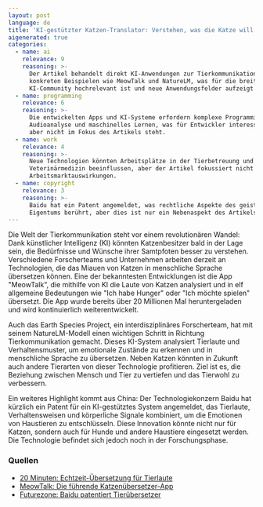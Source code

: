 ```yaml
---
layout: post
language: de
title: 'KI-gestützter Katzen-Translator: Verstehen, was die Katze will'
aigenerated: true
categories:
  - name: ai
    relevance: 9
    reasoning: >-
      Der Artikel behandelt direkt KI-Anwendungen zur Tierkommunikation mit
      konkreten Beispielen wie MeowTalk und NatureLM, was für die breite
      KI-Community hochrelevant ist und neue Anwendungsfelder aufzeigt.
  - name: programming
    relevance: 6
    reasoning: >-
      Die entwickelten Apps und KI-Systeme erfordern komplexe Programmierung für
      Audioanalyse und maschinelles Lernen, was für Entwickler interessant ist,
      aber nicht im Fokus des Artikels steht.
  - name: work
    relevance: 4
    reasoning: >-
      Neue Technologien könnten Arbeitsplätze in der Tierbetreuung und
      Veterinärmedizin beeinflussen, aber der Artikel fokussiert nicht auf
      Arbeitsmarktauswirkungen.
  - name: copyright
    relevance: 3
    reasoning: >-
      Baidu hat ein Patent angemeldet, was rechtliche Aspekte des geistigen
      Eigentums berührt, aber dies ist nur ein Nebenaspekt des Artikels.
---
```


Die Welt der Tierkommunikation steht vor einem revolutionären Wandel: Dank künstlicher Intelligenz (KI) könnten Katzenbesitzer bald in der Lage sein, die Bedürfnisse und Wünsche ihrer Samtpfoten besser zu verstehen. Verschiedene Forscherteams und Unternehmen arbeiten derzeit an Technologien, die das Miauen von Katzen in menschliche Sprache übersetzen können. Eine der bekanntesten Entwicklungen ist die App "MeowTalk", die mithilfe von KI die Laute von Katzen analysiert und in elf allgemeine Bedeutungen wie "Ich habe Hunger" oder "Ich möchte spielen" übersetzt. Die App wurde bereits über 20 Millionen Mal heruntergeladen und wird kontinuierlich weiterentwickelt.

<!--more-->

Auch das Earth Species Project, ein interdisziplinäres Forscherteam, hat mit seinem NatureLM-Modell einen wichtigen Schritt in Richtung Tierkommunikation gemacht. Dieses KI-System analysiert Tierlaute und Verhaltensmuster, um emotionale Zustände zu erkennen und in menschliche Sprache zu übersetzen. Neben Katzen könnten in Zukunft auch andere Tierarten von dieser Technologie profitieren. Ziel ist es, die Beziehung zwischen Mensch und Tier zu vertiefen und das Tierwohl zu verbessern. 

Ein weiteres Highlight kommt aus China: Der Technologiekonzern Baidu hat kürzlich ein Patent für ein KI-gestütztes System angemeldet, das Tierlaute, Verhaltensweisen und körperliche Signale kombiniert, um die Emotionen von Haustieren zu entschlüsseln. Diese Innovation könnte nicht nur für Katzen, sondern auch für Hunde und andere Haustiere eingesetzt werden. Die Technologie befindet sich jedoch noch in der Forschungsphase.

### Quellen
- [20 Minuten: Echtzeit-Übersetzung für Tierlaute](https://www.20min.ch/story/echtzeit-uebersetzung-koennen-wir-dank-ki-bald-mit-tieren-sprechen-103285457)
- [MeowTalk: Die führende Katzenübersetzer-App](https://www.meowtalk.app/?lang=de)
- [Futurezone: Baidu patentiert Tierübersetzer](https://www.futurezone.de/science/article639841/hunde-und-katzen-uebersetzer-baidu-patentiert-system.html)
